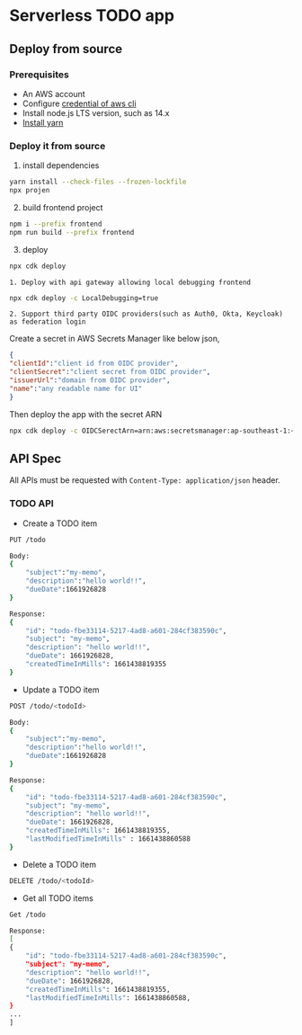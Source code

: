 # Serverless TODO app

## Deploy from source

### Prerequisites

- An AWS account
- Configure [credential of aws cli][configure-aws-cli]
- Install node.js LTS version, such as 14.x
- [Install yarn][install-yarn]

### Deploy it from source
1. install dependencies
```bash
yarn install --check-files --frozen-lockfile
npx projen
```
2. build frontend project
```bash
npm i --prefix frontend
npm run build --prefix frontend
```
3. deploy 
```bash
npx cdk deploy
```
    1. Deploy with api gateway allowing local debugging frontend
```bash
npx cdk deploy -c LocalDebugging=true
```
    2. Support third party OIDC providers(such as Auth0, Okta, Keycloak) as federation login
Create a secret in AWS Secrets Manager like below json,
```json
{
"clientId":"client id from OIDC provider",
"clientSecret":"client secret from OIDC provider",
"issuerUrl":"domain from OIDC provider",
"name":"any readable name for UI"
}
```
Then deploy the app with the secret ARN
```bash
npx cdk deploy -c OIDCSerectArn=arn:aws:secretsmanager:ap-southeast-1:<account id>:secret:auth0-todolist-RZcKC1
```

## API Spec

All APIs must be requested with `Content-Type: application/json` header.

### TODO API

- Create a TODO item
```bash
PUT /todo

Body:
{
    "subject":"my-memo",
    "description":"hello world!!",
    "dueDate":1661926828
}

Response:
{
    "id": "todo-fbe33114-5217-4ad8-a601-284cf383590c",
    "subject": "my-memo",
    "description": "hello world!!",
    "dueDate": 1661926828,
    "createdTimeInMills": 1661438819355
}
```
- Update a TODO item
```bash
POST /todo/<todoId>

Body:
{
    "subject":"my-memo",
    "description":"hello world!!",
    "dueDate":1661926828
}

Response:
{
    "id": "todo-fbe33114-5217-4ad8-a601-284cf383590c",
    "subject": "my-memo",
    "description": "hello world!!",
    "dueDate": 1661926828,
    "createdTimeInMills": 1661438819355,
    "lastModifiedTimeInMills" : 1661438860588
}
```
- Delete a TODO item
```bash
DELETE /todo/<todoId>
```
- Get all TODO items
```bash
Get /todo

Response:
[
{
    "id": "todo-fbe33114-5217-4ad8-a601-284cf383590c",
    "subject": "my-memo",
    "description": "hello world!!",
    "dueDate": 1661926828,
    "createdTimeInMills": 1661438819355,
    "lastModifiedTimeInMills": 1661438860588,
}
...
]
```


[install-yarn]: https://classic.yarnpkg.com/lang/en/docs/install/
[configure-aws-cli]: https://docs.aws.amazon.com/zh_cn/cli/latest/userguide/cli-chap-configure.html